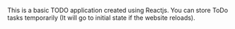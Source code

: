 This is a basic TODO application created using Reactjs.
You can store ToDo tasks temporarily (It will go to initial state if the website reloads).